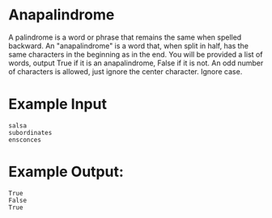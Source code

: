 <!-- RATING: Easy -->
<!-- NAME: Anapalindrome -->
<!-- GENERATOR: generator.py -->
# Anapalindrome

A palindrome is a word or phrase that remains the same when spelled backward.  An "anapalindrome" is a word that, when split in half, has the same characters in the beginning as in the end.  You will be provided a list of words, output True if it is an anapalindrome, False if it is not.  An odd number of characters is allowed, just ignore the center character. Ignore case.

# Example Input
```
salsa
subordinates
ensconces
```

# Example Output:
```
True
False
True
```
